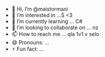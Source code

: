 - 👋 Hi, I’m @maistormani
- 👀 I’m interested in ...S <3
- 🌱 I’m currently learning ... C#
- 💞️ I’m looking to collaborate on ... nz
- 📫 How to reach me ... qla 1v1 v selo
- 😄 Pronouns: ...
- ⚡ Fun fact: ...

<!---
maistormani/maistormani is a ✨ special ✨ repository because its `README.md` (this file) appears on your GitHub profile.
You can click the Preview link to take a look at your changes.
--->
